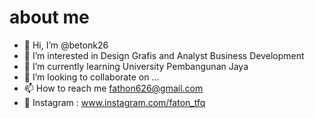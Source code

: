 # about me
- 👋 Hi, I’m @betonk26
- 👀 I’m interested in Design Grafis and Analyst Business Development
- 🌱 I’m currently learning University Pembangunan Jaya
- 💞️ I’m looking to collaborate on ...
- 📫 How to reach me fathon626@gmail.com
- 👤 Instagram : www.instagram.com/faton_tfq
